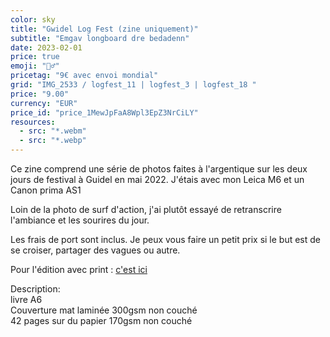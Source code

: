 ```yaml
---
color: sky
title: "Gwidel Log Fest (zine uniquement)"
subtitle: "Emgav longboard dre bedadenn"
date: 2023-02-01
price: true
emoji: "🏄‍♂️"
pricetag: "9€ avec envoi mondial"
grid: "IMG_2533 / logfest_11 | logfest_3 | logfest_18 "
price: "9.00"
currency: "EUR"
price_id: "price_1MewJpFaA8Wpl3EpZ3NrCiLY"
resources:
  - src: "*.webm"
  - src: "*.webp"
---
```


Ce zine comprend une série de photos faites à l'argentique sur les deux jours de festival à Guidel en mai 2022.
J'étais avec mon Leica M6 et un Canon prima AS1

Loin de la photo de surf d'action, j'ai plutôt essayé de retranscrire l'ambiance et les sourires du jour.

Les frais de port sont inclus.
Je peux vous faire un petit prix si le but est de se croiser, partager des vagues ou autre.

Pour l'édition avec print : [c'est ici](/shop/gwidel-log-fest-with-print/)


<div class="text-sm">
Description: <br/>
livre A6 <br/>
Couverture mat laminée 300gsm non couché <br/>
42 pages sur du papier 170gsm non couché
</div>

